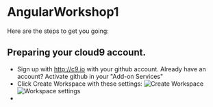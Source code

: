 AngularWorkshop1
================

Here are the steps to get you going:

## Preparing your cloud9 account.
  - Sign up with http://c9.io with your github account.  Already have an account?  Activate github in your "Add-on Services"
  - Click Create Workspace with these settings:
    ![Create Workspace](http://i.imgur.com/U92qJcq.png)
    ![Workspace settings](http://i.imgur.com/SaBTjhx.png)
  -
